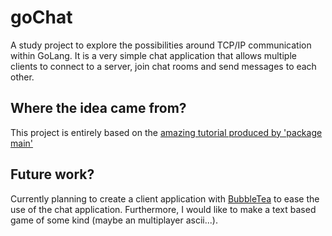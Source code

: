 # goChat
A study project to explore the possibilities around TCP/IP communication within GoLang. It is a very simple chat application that allows multiple clients to connect to a server, join chat rooms and send messages to each other.

## Where the idea came from?
This project is entirely based on the [amazing tutorial produced by 'package main'](https://www.youtube.com/watch?v=Sphme0BqJiY)

## Future work?
Currently planning to create a client application with [BubbleTea](https://github.com/charmbracelet/bubbletea) to ease the use of the chat application.
Furthermore, I would like to make a text based game of some kind (maybe an multiplayer ascii...).